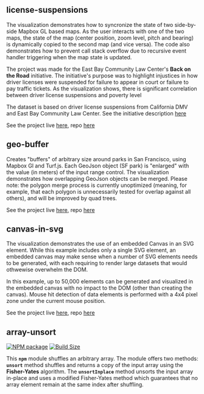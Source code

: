 ## license-suspensions

The visualization demonstrates how to syncronize the state of two side-by-side Mapbox GL based maps. As the user interacts with one of the two maps, the state of the map (center position, zoom level, pitch and bearing) is dynamically copied to the second map (and vice versa). The code also demonstrates how to prevent call stack overflow due to recursive event handler triggering when the map state is updated.

The project was made for the East Bay Community Law Center's **Back on the Road** initiative. The initiative's purpose was to highlight injustices in how driver licenses were suspended for failure to appear in court or failure to pay traffic tickets. As the visualization shows, there is significant correlation between driver license suspensions and poverty level 

The dataset is based on driver license suspensions from California DMV and East Bay Community Law Center. See the initiative description [here](https://ebclc.org/backontheroad/problem/)

See the project live [here](https://boeric.github.io/license-suspensions/), repo [here](https://github.com/boeric/license-suspensions)
## geo-buffer

Creates "buffers" of arbitrary size around parks in San Francisco, using Mapbox Gl and Turf.js. Each GeoJson object (SF park) is "enlarged" with the value (in meters) of the input range control. The visualization demonstrates how overlapping GeoJson objects can be merged. Please note: the polygon merge process is currently unoptimized (meaning, for example, that each polygon is unnecessarily tested for overlap against all others), and will be improved by quad trees.

See the project live [here](https://boeric.github.io/geo-buffer/), repo [here](https://github.com/boeric/geo-buffer)

## canvas-in-svg

The visualization demonstrates the use of an embedded Canvas in an SVG element. While this example includes only a single SVG element, an embedded canvas may make sense when a number of SVG elements needs to be generated, with each requiring to render large datasets that would othwewise overwhelm the DOM.

In this example, up to 50,000 elements can be generated and visualized in the embedded canvas with no impact to the DOM (other than creating the canvas). Mouse hit detection of data elements is performed with a 4x4 pixel zone under the current mouse position. 

See the project live [here](http://boeric.github.io/canvas-in-svg/), repo [here](https://github.com/boeric/canvas-in-svg)

## array-unsort

[![NPM package][npm-img]][npm-url]
[![Build Size][build-size-img]][build-size-url]

This **`npm`** module shuffles an arbitrary array. The module offers two methods: **`unsort`** method shuffles and returns a copy of the input array using the **Fisher-Yates** algorithm. The **`unsortInplace`** method unsorts the input array in-place and uses a modified Fisher-Yates method which guarantees that no array element remain at the same index after shuffling.

[npm-img]: https://img.shields.io/npm/v/array-unsort.svg
[npm-url]: https://npmjs.org/package/array-unsort
[build-size-img]: https://img.shields.io/bundlephobia/minzip/array-unsort.svg
[build-size-url]: https://bundlephobia.com/result?p=array-unsort
